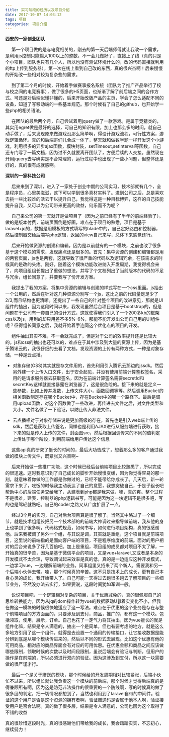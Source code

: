 ```yaml
---
title: 实习阶段的经历以及项目介绍
date: 2017-10-07 14:03:12
tags: 项目
categories: 项目介绍
---
```


**西安的一家创业团队**

&nbsp;&nbsp;&nbsp;&nbsp;&nbsp;第一个项目做的是与电竞相关的，刚去的第一天后端师傅就让我改一个需求，是利用js控制只能输入100以上的整数，不一会儿做好了，直接上了线（真的只是个小项目，团队也只有几个人，所以也没有测试环境什么的，改的代码直接就利用的ftp上传到服务器），第一次在线上看到自己改的东西，真的很兴奋啊！后来慢慢的开始改一些相对较为复杂些的需求。

&nbsp;&nbsp;&nbsp;&nbsp;&nbsp;到了第二个月的时候，开始着手做赛事报名系统（团队为了推广产品举行了校与校之间的电竞赛事），做了很多的H5页面，也渐渐了解了前后端之间的合作方式。可还是对后端似懂非懂的，后来开始改版产品的主页，学会了怎么适配不同的设备，知道了写移动端的一些基本规范。那个时候有了自己的github，也开始学一些php的相关语法。

&nbsp;&nbsp;&nbsp;&nbsp;&nbsp;在团队的最后两个月，自己尝试着用jquery做了一款游戏。是属于竞猜类的，其实用egret做是最好的选择，可自己的知识有限，加上也那么多的时间，就自己动手做了，后来发现原来做游戏没那么简单啊，得设计游戏流程，可行性方案，游戏逻辑循环。真的和后端哥们儿合成一体了，整天就和做数学题一样开发这个小游戏，利用很多的异步ajax函数，模块封装，setTimeout,setInterval等函数，自己还专门写了一篇文档，因为过不久就要离开团队了，方便后续的人交接。虽然现在开用jquery去写确实是不合常理的，运行过程中也出现了一些小问题，但整体还是好的，真的很有成就感啊。

**深圳的一家科技公司**

&nbsp;&nbsp;&nbsp;&nbsp;&nbsp;后来来到了深圳，进入了一家处于创业中期的公司实习，技术部就有几个，全是程序员，心里美滋滋，这下可以学到很多真材实料了。进到公司之后，总是喜欢去挑一些比较难的活去干以提升自己，我觉得这是一种目标博弈，这样的自己技能提升自我，又可以为公司带来更高的效益，何乐而不为呢？

&nbsp;&nbsp;&nbsp;&nbsp;&nbsp;自己来公司的第一天就开是做项目了（因为之前已经有了半年的前端经验了）。做的是版本付费，前端页面倒是好画，难点在于项目的熟悉，项目是基于laravel+jq的，数据是用模板的方式填写的blade中的，自己定好路由和控制器，然后控制器交给后端写php逻辑，返回的view自己来写，总体下来感觉还行。

&nbsp;&nbsp;&nbsp;&nbsp;&nbsp;后来开始做资源的创建和编辑，因为是以前就有的一个模块，之前也改了很多基于这个模块的需求，发现痛点还是很多的。首先：集中资源的创建和编辑都是用的两套页面，js也是两套，这就导致了很严重的代码以及逻辑冗余，在该需求的时候真的是改的头疼。刚好，随着这个模块功能改进纳入开发周期，我觉得机会来了，向项目组组长提出了重做的想法，并写了个文档列出了当前版本的代码的不足与冗余，组长同意了，并要我写了份开发方案。

&nbsp;&nbsp;&nbsp;&nbsp;&nbsp;我提出了我的方案，将集中资源的编辑与创建的样式写在一个css里面。js抽出一个公用的，然后在针对这几种资源分别写一个js，这比之前的代码量足足少了2/3,而且结构也更清晰。还提出了一些自己的针对整个项目的改进意见，那就是UI组件的抽出，因为这段时间以来，我发现虽然后台项目是基于bootstrap的，但是问题在于公司有一套自己的设计方式，这就使得我们引入了一个200多kb的框架css以及js，用到的却只用差不多5%-6%，那能不能开发出公司自己用的UI组件呢？征得组长同意之后，我就开始着手连同这个优化点的项目的开发。

&nbsp;&nbsp;&nbsp;&nbsp;&nbsp;组件抽出其实不难，不一会就完成了，但是对于公司的效率提升还是比较大的。js和css的抽出也还可以的，难点在于其中涉及到大量的资源上传，因为是基于腾讯云的，我很仔细的去看了文档，发现资源的上传有两种方式，一种是对象存储，一种是云点播。

* 对象存储(OSS)其实就是存文件用的，首先利用引入腾讯云那边的jssdk。然后另外建一个上传入口文件，出于安全起见，并没有使用前端计算鉴权签名，采用的是请求服务器去获取签名，因为在前端计算签名需要secretId和secretKey这样就直接暴露在浏览器了，这是很危险的。接下来的就是定义一些参数，比如上传并发数，上传文件大小，函数回调等等。然后调用Bucket的相关函数制定存在哪个Bucket中，存在Bucket中的哪一个路径下。最后是调用upload函数，对这个函数做了一些改进，再传进去文件之后，对文件类型和大小，文件名做了一下验证，以防止传入非法文件。

* 云点播相对于对象存储来说是更加高级的存在，首先也是引入web端上传的sdk，然后是获取上传签名，同样也是利用AJAX进行从服务端进行获取，接下来的就是传入上传的文件，封面图src，然后根据回调传来的不同的值判定上传处于哪个阶段，利用前端给用户传达这个信息

&nbsp;&nbsp;&nbsp;&nbsp;&nbsp;这些api真的研究了挺长的时间的，最后大功告成了，想着那么多的客户通过我做的模块上传文件，既紧张又兴奋啊~

&nbsp;&nbsp;&nbsp;&nbsp;&nbsp;后来开始做一些推广功能，这个时候已经后台前端项目比较熟悉了，所以完成的很迅速。这时我意识到了自己成长的脚步开始慢慢变缓，因为你觉得容易的那一刻，就意味着你做的工作都是你做过的，已经不能带给你成长了。几天后，新一轮需求下来了，吃饭的时候我主动表达了自己的意愿，我想突破自己，于是乎组长吧帮助中心的后端任务交给我了，从建表到php都是我来做，哇，真的爽。整个过程不是很难，建表，控制器的php逻辑书写，可能是因为这一块逻辑不是很多吧，写的也是驾轻就熟吧。自己的coder之路又从广度扩展了一点。

&nbsp;&nbsp;&nbsp;&nbsp;&nbsp;经过3个月的实习，自己对后台项目算是很了解了。当然其中略过了一个细节，就是技术组组长把另一个技术部的的前端大神调过来指导做前端，我从他的身上也学到了很多啊，代码格式规范，如何书写，如何进行项目架构，真的很感谢他。后来我被调了另外一个组，与其说是调，其实就是重组，这个项目就是前端项目，这里说的前端指的是面向客户端的项目，不是程序维度的前端。面对的用户相对的后台来说多了好几百倍吧。加上是重组，项目组的成员都对项目不太了解，一开始真的很辛苦，因为是基于微信平台的项目，又是vue+laravel,又或者是本身的开发模式不太合理，导致调试起来效率是真的低，真的是一边适应这种开发模式，一边学习vue，一边理解前端的业务。同事组里又招来了两个新人，需要我和另一个后端小伙伴去带。哇，那个时候真的辛苦。这不只是技术上的成长，更有自己本身心灵的成长，我开始带人了。自己可能一天得过去跑很多趟去了解项目的一些细节业务，不然没办法去实行，如果要说，这段时间犹如军训一般。

&nbsp;&nbsp;&nbsp;&nbsp;&nbsp;说说项目吧，一个逻辑相对复杂的项目，关于优惠减免的，真的很佩服自己的思维转换能力，因为从jq的dom操作转为vue的数据驱动UI着实变化不小，但我在做这一模块的时候很快地适应了这一写法。难点在于优惠的这个业务是存在与整个前端项目的方方面面的，只要涉及到支付，商品，推广的，都有这一个模块。包括领取，使用，展示，订单。自己也花了一定气力将其抽出，因为vue擅长的就是组件化嘛，结果是令人满意的，抽出一个是简单，但也有要考虑的地方，就是这么多地方引用了这一个组件，就得是去设置一个通用的传输接口，让它接收数据是能分辨到底是从哪个模块传进来的，然后以不同的形式去展现。比如这个优惠有他的可用商品，相对应的商品界面会有对应的可用优惠。在优惠金额和商品之间应该做哪些限制，领取时候的次数以及时间段限制，虽说后端会有验证与判断，但用户的操作是在前端的，所以必须进行双向的验证。因为这涉及到支付，所以这一块需要做的很严谨才行。

&nbsp;&nbsp;&nbsp;&nbsp;&nbsp;最后一个是关于赠送的模块，那个时候给的开发周期相对比较紧张，后端小伙忙不过来，所以组长就让我负责这一个模块的前后端，那个时候才觉得后端真的是得兼顾所有啊，因为这是防范非法操作的很重要的一个防线啊，写的时候真的做了很多层的判定，把一切情况都想到了，当然也利用到了laravel自带的中间件。验证的这个用户是否是这个资源的拥有者啊，验证赠送码是否属于他本人啊，验证接受用户是否合法啊。真的做了很多层，结果是令人满意的，公司也因为这个取得了不错的收益


真的很珍惜这段时光，真的很感谢他们带给我的成长，我会踏踏实实，不忘初心，继续努力！


